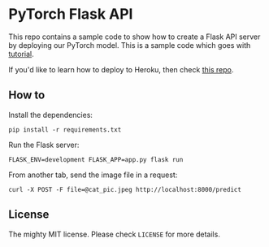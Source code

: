 # PyTorch Flask API

This repo contains a sample code to show how to create a Flask API server by deploying our PyTorch model. This is a sample code which goes with [tutorial](https://pytorch.org/tutorials/intermediate/flask_rest_api_tutorial.html).

If you'd like to learn how to deploy to Heroku, then check [this repo](https://github.com/avinassh/pytorch-flask-api-heroku).


## How to 

Install the dependencies:

    pip install -r requirements.txt


Run the Flask server:

    FLASK_ENV=development FLASK_APP=app.py flask run


From another tab, send the image file in a request:

    curl -X POST -F file=@cat_pic.jpeg http://localhost:8000/predict


## License

The mighty MIT license. Please check `LICENSE` for more details.
